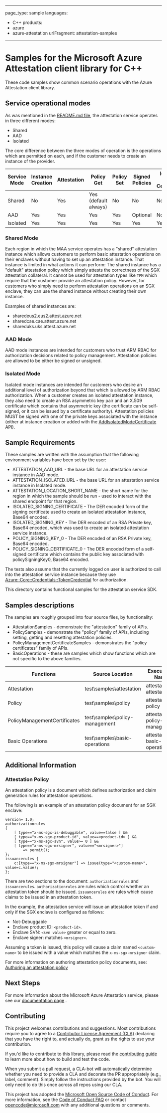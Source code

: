 <!-- cspell: words sharedcae -->
---
page_type: sample
languages:
- C++
products:
- azure
- azure-attestation
urlFragment: attestation-samples

---

# Samples for the Microsoft Azure Attestation client library for C++

These code samples show common scenario operations with the Azure Attestation client library.

## Service operational modes

As was mentioned in the [README.md file][readme_md], the attestation service
operates in three different modes:

* Shared
* AAD
* Isolated

The core difference between the three modes of operation is the operations which
are permitted on each, and if the customer needs to create an
instance of the provider.

Service Mode | Instance Creation  | Attestation | Policy Get | Policy Set | Signed Policies| Isolated Mode Certificate
------ | --- | ---- | ----  | --- | --- | ---
Shared | No | Yes | Yes (default always)| No | No | No
AAD | Yes | Yes | Yes | Yes | Optional | No
Isolated | Yes| Yes | Yes | Yes | Yes | Yes

### Shared Mode

Each region in which the MAA service operates has a "shared" attestation instance
which allows customers to perform basic attestation operations on their enclaves
without having to set up an attestation instance.
That instance is limited in what actions it can perform: The shared instance has
a "default" attestation policy which simply attests the correctness of the SGX
attestation collateral. It cannot be used for attestation types like `TPM` which
require that the customer provide an attestation policy. However, for customers
who simply need to perform attestation operations on an SGX enclave, they can use
the shared instance without creating their own instance.

Examples of shared instances are:

* sharedeus2.eus2.attest.azure.net
* sharedcae.cae.attest.azure.net
* shareduks.uks.attest.azure.net

### AAD Mode

AAD mode instances are intended for customers who trust ARM RBAC for authorization
decisions related to policy management. Attestation policies are allowed to be
either be signed or unsigned.

### Isolated Mode

Isolated mode instances are intended for customers who desire an additional level
of authorization beyond that which is allowed by ARM RBAC authorization. When a
customer creates an isolated attestation instance, they also need to create an
RSA asymmetric key pair and an X.509 certificate which contains that asymmetric
key (the certificate can be self-signed, or it can be issued by a certificate
authority). Attestation policies MUST be signed with one of the private keys
associated with the instance (either at instance creation or added with the [AddIsolatedModeCertificate][add_isolated_mode_cert] API).

## Sample Requirements

These samples are written with the assumption that the following environment
variables have been set by the user:

* ATTESTATION_AAD_URL - the base URL for an attestation service instance in AAD mode.
* ATTESTATION_ISOLATED_URL - the base URL for an attestation service instance in Isolated mode.
* ATTESTATION_LOCATION_SHORT_NAME - the short name for the region in which the
  sample should be run - used to interact with the shared endpoint for that
  region.
* ISOLATED_SIGNING_CERTIFICATE - The DER encoded form of the signing
  certificate used to create an isolated attestation instance, Base64 encoded.
* ISOLATED_SIGNING_KEY - The DER encoded of an RSA Private key,
  Base64 encoded, which was used to create an isolated attestation service instance.
* POLICY_SIGNING_KEY_0 - The DER encoded of an RSA Private key,
  Base64 encoded.
* POLICY_SIGNING_CERTIFICATE_0 - The DER encoded form of a self-signed
  certificate which contains the public key associated with policySigningKey0, Base64 encoded.

The tests also assume that the currently logged on user is authorized to call
into the attestation service instance because they use [Azure::Core::Credentials::TokenCredential](https://azuresdkdocs.blob.core.windows.net/$web/cpp/azure-core/1.3.1/class_azure_1_1_core_1_1_credentials_1_1_token_credential.html) for authorization.

This directory contains functional samples for the attestation service SDK.

## Samples descriptions

The samples are roughly grouped into four source files, by functionality:

* AttestationSamples - demonstrate the "attestation" family of APIs.
* PolicySamples - demonstrate the "policy" family of APIs, including setting, getting and resetting attestation policies.
* PolicyManagementCertificateSamples - demonstrates the "policy certificates" family of APIs.
* BasicOperations - these are samples which show functions which are not specific to the above families.

Functions | Source Location | Executable Name
-----| ------|----
Attestation | test\samples\attestation | attestation-attestation
Policy | test\samples\policy | attestation-policy
PolicyManagementCertificates | test\samples\policy-management| attestation-policy-management
Basic Operations | test\samples\basic-operations| attestation-basic-operations

## Additional Information

### Attestation Policy

An attestation policy is a document which defines authorization and claim generation
rules for attestation operations.

The following is an example of an attestation policy document for an SGX enclave:

```text
version= 1.0;
authorizationrules
{
    [ type=="x-ms-sgx-is-debuggable", value==false ] &&
    [ type=="x-ms-sgx-product-id", value==<product-id> ] &&
    [ type=="x-ms-sgx-svn", value>= 0 ] &&
    [ type=="x-ms-sgx-mrsigner", value=="<mrsigner>"]
        => permit();
};
issuancerules {
    c:[type=="x-ms-sgx-mrsigner"] => issue(type="<custom-name>", value=c.value);
};
```

There are two sections to the document: `authorizationrules` and `issuancerules`.
`authorizationrules` are rules which control whether an attestation token
should be issued. `issuancerules` are rules which cause claims to be issued in an
attestation token.

In the example, the attestation service will issue an attestation token if and only if
the SGX enclave is configured as follows:

* Not-Debuggable
* Enclave product ID: `<product-id>`.
* Enclave SVN: `<svn value>` greater or equal to zero.
* Enclave signer: matches `<mrsigner>`.

Assuming a token is issued, this policy will cause a claim named `<custom-name>`
to be issued with a value which matches the `x-ms-sgx-mrsigner` claim.

For more information on authoring attestation policy documents, see: [Authoring an attestation policy](https://docs.microsoft.com/azure/attestation/author-sign-policy)

## Next Steps

For more information about the Microsoft Azure Attestation service, please see our [documentation page](https://docs.microsoft.com/azure/attestation/) .

## Contributing

This project welcomes contributions and suggestions. Most contributions require you to agree to a [Contributor License Agreement (CLA)][cla] declaring that you have the right to, and actually do, grant us the rights to use your contribution.

If you'd like to contribute to this library, please read the [contributing guide][contributing_guide] to learn more about how to build and test the code.

When you submit a pull request, a CLA-bot will automatically determine whether you need to provide a CLA and decorate the PR appropriately (e.g., label, comment). Simply follow the instructions provided by the bot. You will only need to do this once across all repos using our CLA.

This project has adopted the [Microsoft Open Source Code of Conduct][coc]. For more information, see the [Code of Conduct FAQ][coc_faq] or contact [opencode@microsoft.com][coc_contact] with any additional questions or comments.

<!-- LINKS -->
[contributing_guide]: https://github.com/Azure/azure-sdk-for-cpp/blob/main/CONTRIBUTING.md
[cla]: https://cla.microsoft.com
[coc]: https://opensource.microsoft.com/codeofconduct/
[coc_faq]: https://opensource.microsoft.com/codeofconduct/faq/
[coc_contact]: mailto:opencode@microsoft.com
[readme_md]: https://github.com/Azure/azure-sdk-for-cpp/blob/main/sdk/attestation/azure-security-attestation/README.md
[add_isolated_mode_cert]: https://azuresdkdocs.blob.core.windows.net/$web/cpp/azure-security-attestation/1.1.0/class_azure_1_1_security_1_1_attestation_1_1_attestation_administration_client.html#a65132a4cd2ce171286086650cec4964f
